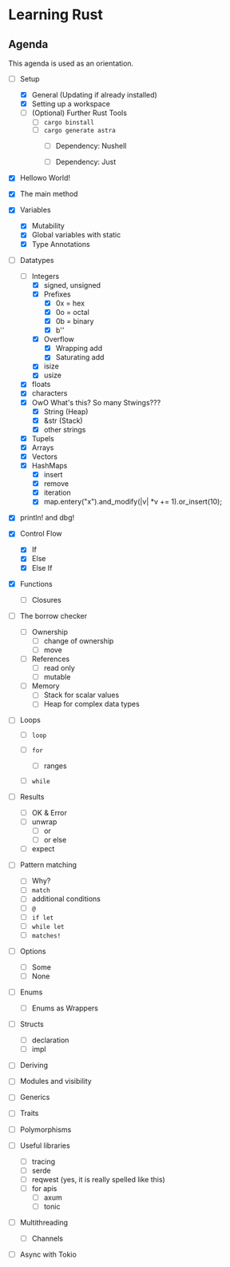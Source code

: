 # Learning Rust

## Agenda

This agenda is used as an orientation.

- [ ] Setup
  - [X] General (Updating if already installed)
  - [X] Setting up a workspace
  - [ ] (Optional) Further Rust Tools
    - [ ] `cargo binstall`
    - [ ] `cargo generate astra`
      - [ ] Dependency: Nushell
      - [ ] Dependency: Just


- [X] Hellowo World!
- [X] The main method
- [X] Variables
  - [X] Mutability
  - [X] Global variables with static
  - [X] Type Annotations
- [ ] Datatypes
  - [ ] Integers 
    - [X] signed, unsigned
    - [X] Prefixes
      - [X] 0x = hex
      - [X] 0o = octal
      - [X] 0b = binary
      - [X] b'<x>'
    - [X] Overflow
      - [X] Wrapping add
      - [X] Saturating add
    - [X] isize
    - [X] usize
  - [X] floats 
  - [X] characters
  - [X] OwO What's this? So many Stwings???
    - [X] String (Heap)
    - [X] &str (Stack)
    - [X] other strings
  - [X] Tupels
  - [X] Arrays
  - [X] Vectors
  - [X] HashMaps
    - [X] insert
    - [X] remove
    - [X] iteration
    - [X] map.entery("x").and_modify(|v| *v += 1).or_insert(10);
- [X] println! and dbg!
- [X] Control Flow
  - [X] If 
  - [X] Else 
  - [X] Else If
- [X] Functions
  - [ ] Closures
- [ ] The borrow checker
  - [ ] Ownership
    - [ ] change of ownership
    - [ ] move
  - [ ] References
    - [ ] read only
    - [ ] mutable 
  - [ ] Memory
    - [ ] Stack for scalar values
    - [ ] Heap for complex data types
- [ ] Loops
  - [ ] `loop`
  - [ ] `for` 
    - [ ] ranges
  - [ ] `while`


- [ ] Results
  - [ ] OK & Error
  - [ ] unwrap
    - [ ] or
    - [ ] or else
  - [ ] expect
- [ ] Pattern matching
  - [ ] Why?
  - [ ] `match`
  - [ ] additional conditions
  - [ ] `@`
  - [ ] `if let`
  - [ ] `while let`
  - [ ] `matches!`
- [ ] Options
  - [ ] Some
  - [ ] None
- [ ] Enums
  - [ ] Enums as Wrappers
- [ ] Structs
  - [ ] declaration
  - [ ] impl
- [ ] Deriving

- [ ] Modules and visibility

- [ ] Generics
- [ ] Traits
- [ ] Polymorphisms

- [ ] Useful libraries
  - [ ] tracing
  - [ ] serde
  - [ ] reqwest (yes, it is really spelled like this)
  - [ ] for apis
    - [ ] axum
    - [ ] tonic

- [ ] Multithreading
  - [ ] Channels
- [ ] Async with Tokio
